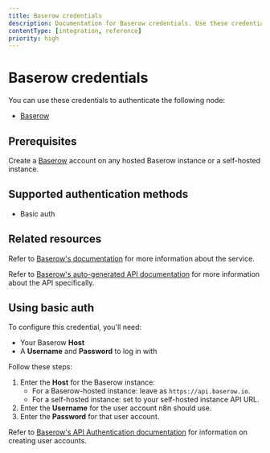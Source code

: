 ```yaml
---
title: Baserow credentials
description: Documentation for Baserow credentials. Use these credentials to authenticate Baserow in n8n, a workflow automation platform.
contentType: [integration, reference]
priority: high
---
```


# Baserow credentials

You can use these credentials to authenticate the following node:

- [Baserow](/integrations/builtin/app-nodes/n8n-nodes-base.baserow.md)

## Prerequisites

Create a [Baserow](https://baserow.io/) account on any hosted Baserow instance or a self-hosted instance.

## Supported authentication methods

- Basic auth

## Related resources

Refer to [Baserow's documentation](https://baserow.io/docs/index) for more information about the service.

Refer to [Baserow's auto-generated API documentation](https://baserow.io/api-docs) for more information about the API specifically.

## Using basic auth

To configure this credential, you'll need:

- Your Baserow **Host**
- A **Username** and **Password** to log in with

Follow these steps:

1. Enter the **Host** for the Baserow instance:
    - For a Baserow-hosted instance: leave as `https://api.baserow.io`.
    - For a self-hosted instance: set to your self-hosted instance API URL.
2. Enter the **Username** for the user account n8n should use.
3. Enter the **Password** for that user account.

Refer to [Baserow's API Authentication documentation](https://baserow.io/docs/apis/rest-api#authentication) for information on creating user accounts.

